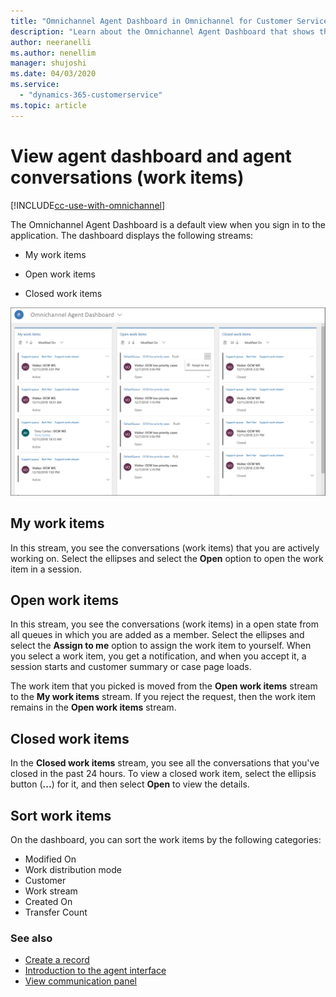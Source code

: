 ```yaml
---
title: "Omnichannel Agent Dashboard in Omnichannel for Customer Service | MicrosoftDocs"
description: "Learn about the Omnichannel Agent Dashboard that shows the work items for the agents using Omnichannel for Customer Service"
author: neeranelli
ms.author: nenellim
manager: shujoshi
ms.date: 04/03/2020
ms.service: 
  - "dynamics-365-customerservice"
ms.topic: article
---
```


# View agent dashboard and agent conversations (work items)

[!INCLUDE[cc-use-with-omnichannel](../../../includes/cc-use-with-omnichannel.md)]

The Omnichannel Agent Dashboard is a default view when you sign in to the application. The dashboard displays the following streams:

- My work items

- Open work items

- Closed work items

 ![Agent dashboard of Omnichannel for Customer Service app](../../media/oceh-oc-mydashboard.png "Agent dashboard of Omnichannel for Customer Service app")

## My work items

In this stream, you see the conversations (work items) that you are actively working on. Select the ellipses and select the **Open** option to open the work item in a session.

## Open work items

In this stream, you see the conversations (work items) in a open state from all queues in which you are added as a member. Select the ellipses and select the **Assign to me** option to assign the work item to yourself. When you select a work item, you get a notification, and when you accept it, a session starts and customer summary or case page loads. 

The work item that you picked is moved from the **Open work items** stream to the **My work items** stream. If you reject the request, then the work item remains in the **Open work items** stream.

## Closed work items

In the **Closed work items** stream, you see all the conversations that you've closed in the past 24 hours. To view a closed work item, select the ellipsis button (**...**) for it, and then select **Open** to view the details.

## Sort work items

On the dashboard, you can sort the work items by the following categories:

- Modified On
- Work distribution mode
- Customer
- Work stream
- Created On
- Transfer Count

### See also

- [Create a record](oc-create-record.md)
- [Introduction to the agent interface](oc-introduction-agent-interface.md)
- [View communication panel](oc-conversation-control.md)
